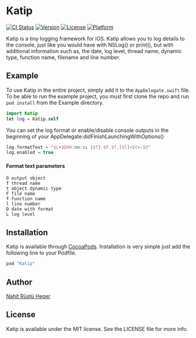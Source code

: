 # Katip

[![CI Status](http://img.shields.io/travis/nahitheper@gmail.com/Katip.svg?style=flat)](https://travis-ci.org/nahitheper@gmail.com/Katip)
[![Version](https://img.shields.io/cocoapods/v/Katip.svg?style=flat)](http://cocoapods.org/pods/Katip)
[![License](https://img.shields.io/cocoapods/l/Katip.svg?style=flat)](http://cocoapods.org/pods/Katip)
[![Platform](https://img.shields.io/cocoapods/p/Katip.svg?style=flat)](http://cocoapods.org/pods/Katip)

Katip is a tiny logging framework for iOS. Katip allows you to log details to the console, just like you would have with NSLog() or print(), but with additional information such as, the date, log level, thread name, dynamic type, function name, filename and line number.

## Example

To use Katip in the entire project, simply add it to the `AppDelegate.swift` file. 
To be able to run the example project, you must first clone the repo and run `pod install` from the Example directory.

```swift
import Katip
let log = Katip.self
```

You can set the log format or enable/disable console outputs in the beginning of your AppDelegate:didFinishLaunchingWithOptions() 

```swift
log.formatText = "$L➤$DHH:mm:ss {$T} $F.$f.[$l]<$t>:$O"
log.enabled = true
```
#### Format text parameters
```
O output object
T thread name
t object dynamic type
F file name
f function name
l line number
D date with format
L log level 
```

## Installation

Katip is available through [CocoaPods](http://cocoapods.org). 
Installation is very simple just add the following line to your Podfile.

```ruby
pod "Katip"
```

## Author

[Nahit Rüştü Heper](mailto:nahitheper@gmail.com)

## License

Katip is available under the MIT license. See the LICENSE file for more info.
